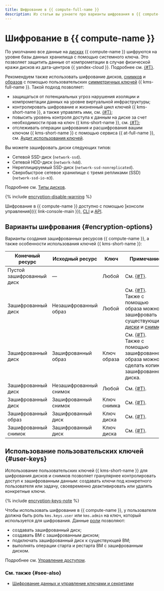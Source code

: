 ```yaml
---
title: Шифрование в {{ compute-full-name }}
description: Из статьи вы узнаете про варианты шифрования в {{ compute-name }} и использование пользовательских ключей {{ kms-short-name }}.
---
```


# Шифрование в {{ compute-name }}


По умолчанию все данные на [дисках](../../compute/concepts/disk.md) {{ compute-name }} шифруются на уровне базы данных хранилища с помощью системного ключа. Это позволяет защитить данные от компрометации в случае физической кражи дисков из дата-центров {{ yandex-cloud }}. Подробнее см. [{#T}](../../security/standarts.md#sec-data).

Рекомендуем также использовать шифрование дисков, [снимков](snapshot.md) и [образов](image.md) с помощью пользовательских [симметричных ключей](../../kms/concepts/key.md) {{ kms-full-name }}. Такой подход позволяет:
* защищаться от потенциальных угроз нарушения изоляции и компрометации данных на уровне виртуальной инфраструктуры;
* контролировать шифрование и жизненный цикл ключей {{ kms-short-name }}, а также управлять ими, см. [{#T}](../../kms/operations/key.md);
* повысить уровень контроля доступа к данным на диске за счет необходимости прав на ключ {{ kms-short-name }}, см. [{#T}](../../kms/operations/key-access.md);
* отслеживать операции шифрования и расшифрования вашим ключом {{ kms-short-name }} с помощью сервиса {{ at-full-name }}, см. [Аудит использования ключей](../../kms/concepts/index.md#keys-audit).

Вы можете зашифровать диски следующих типов:
* Сетевой SSD-диск (`network-ssd`).
* Сетевой HDD-диск (`network-hdd`).
* Нереплицируемый SSD-диск (`network-ssd-nonreplicated`).
* Сверхбыстрое сетевое хранилище с тремя репликами (SSD) (`network-ssd-io-m3`).

Подробнее см. [Типы дисков](disk.md#disks-types).

{% include [encryption-disable-warning](../../_includes/compute/encryption-disable-warning.md) %}

Шифрование в {{ compute-name }} доступно с помощью [консоли управления]({{ link-console-main }}), [CLI](../cli-ref/disk/create.md) и [API](../api-ref/Disk/create.md).

## Варианты шифрования {#encryption-options}

Варианты создания зашифрованных ресурсов {{ compute-name }}, а также особенности использования ключей {{ kms-short-name }}:

| **Конечный ресурс** | **Исходный ресурс** | **Ключ** | **Примечание** |
| --- | --- | --- | --- |
| Пустой зашифрованный диск | —                      | Любой       | См. [{#T}](../operations/disk-create/empty.md). |
| Зашифрованный диск        | Незашифрованный образ  | Любой       | См. [{#T}](../operations/disk-create/from-image.md).</br>Также с помощью образа можно</br>зашифровать существующие [диски](../operations/disk-control/disk-encrypt.md) и [снимки](../operations/snapshot-control/snapshot-encrypt.md). |
| Зашифрованный диск        | Зашифрованный образ    | Ключ образа | См. [{#T}](../operations/disk-create/from-image.md).</br>Также с помощью зашифрованного</br>образа можно сделать копию</br>зашифрованного диска. |
| Зашифрованный диск        | Незашифрованный снимок | Любой       | См. [{#T}](../operations/disk-create/from-snapshot.md). |
| Зашифрованный диск        | Зашифрованный снимок   | Ключ снимка | См. [{#T}](../operations/disk-create/from-snapshot.md). |
| Зашифрованный образ       | Зашифрованный диск     | Ключ диска  | См. [{#T}](../operations/image-create/create-from-disk.md). |
| Зашифрованный снимок      | Зашифрованный диск     | Ключ диска  | См. [{#T}](../operations/disk-control/create-snapshot.md). |

## Использование пользовательских ключей {#user-keys}

Использование пользовательских ключей {{ kms-short-name }} для шифрования дисков и снимков позволяет гранулярнее контролировать доступ к зашифрованным данным: создавать ключи под конкретного пользователя или задачу, своевременно деактивировать или удалять конкретные ключи.

{% include [encryption-keys-note](../../_includes/compute/encryption-keys-note.md) %}

Чтобы использовать шифрование в {{ compute-name }}, у пользователя должна быть роль `kms.keys.user` или `kms.admin` на ключ, который используется для шифрования. Данные [роли](../../kms/security/index.md#kms-admin) позволяют:

* создавать зашифрованный диск;
* создавать ВМ с зашифрованным диском;
* подключать зашифрованный диск к существующей ВМ;
* выполнять операции старта и рестарта ВМ с зашифрованным диском.

Подробнее см. [Управление доступом](../../kms/security/index.md).


### См. также {#see-also}

* [Шифрование данных и управление ключами и секретами](../../security/standard/encryption.md)
